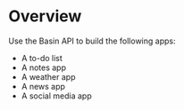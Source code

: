 # Overview

Use the Basin API to build the following apps:

- A to-do list
- A notes app
- A weather app
- A news app
- A social media app
